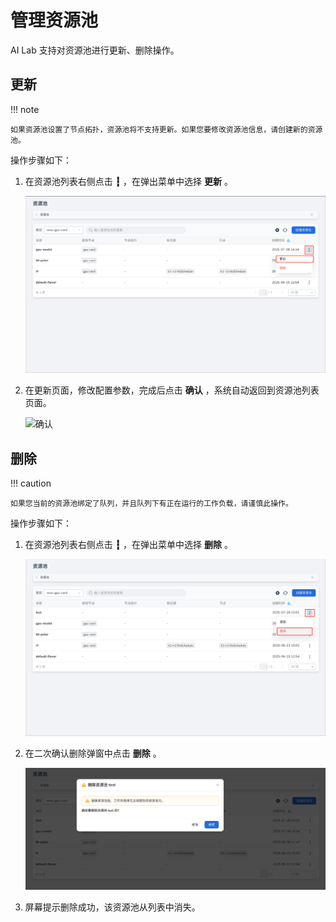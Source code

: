 # 管理资源池

AI Lab 支持对资源池进行更新、删除操作。

## 更新

!!! note

    如果资源池设置了节点拓扑，资源池将不支持更新。如果您要修改资源池信息，请创建新的资源池。

操作步骤如下：

1. 在资源池列表右侧点击 **┇** ，在弹出菜单中选择 **更新** 。

    ![更新](../../images/udpdate-resource-01.png)

1. 在更新页面，修改配置参数，完成后点击 **确认** ，系统自动返回到资源池列表页面。

    ![确认](./../images/udpdate-resource-02.png)

## 删除

!!! caution

    如果您当前的资源池绑定了队列，并且队列下有正在运行的工作负载，请谨慎此操作。

操作步骤如下：

1. 在资源池列表右侧点击 **┇** ，在弹出菜单中选择 **删除** 。

    ![删除](../../images/deleate-resource-01.png)

1. 在二次确认删除弹窗中点击 **删除** 。

    ![确认删除](../../images/deleate-resource-02.png)

1. 屏幕提示删除成功，该资源池从列表中消失。
